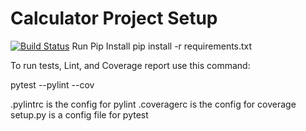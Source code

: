 # Calculator Project Setup
[![Build Status](https://app.travis-ci.com/jcabral99/calc2.svg?branch=main)](https://app.travis-ci.com/jcabral99/calc2)
Run Pip Install
pip install -r requirements.txt

To run tests, Lint, and Coverage report use this command:

pytest  --pylint --cov

.pylintrc is the config for pylint
.coveragerc is the config for coverage
setup.py is a config file for pytest
